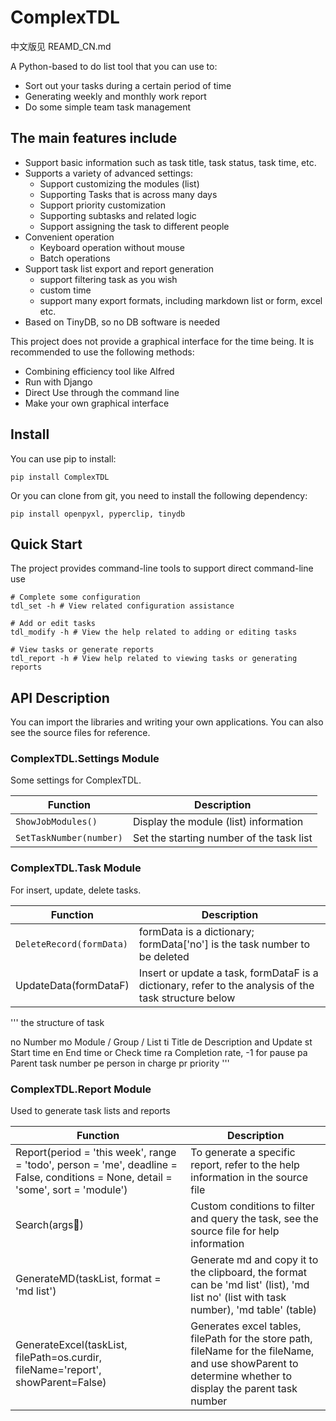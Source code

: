 # ComplexTDL

中文版见 REAMD_CN.md

A Python-based to do list tool that you can use to:

* Sort out your tasks during a certain period of time
* Generating weekly and monthly work report
* Do some simple team task management

## The main features include

* Support basic information such as task title, task status, task time, etc.
* Supports a variety of advanced settings:
  * Support customizing the modules (list)
  * Supporting Tasks that is across many days
  * Support priority customization
  * Supporting subtasks and related logic
  * Support assigning the task to different people
* Convenient operation
  * Keyboard operation without mouse
  * Batch operations
* Support task list export and report generation
  * support filtering task as you wish
  * custom time
  * support many export formats, including markdown list or form, excel etc.
* Based on TinyDB, so no DB software is needed

This project does not provide a graphical interface for the time being. It is recommended to use the following methods:

* Combining efficiency tool like Alfred
* Run with Django
* Direct Use through the command line 
* Make your own graphical interface

## Install

You can use pip to install:

```shell
pip install ComplexTDL
```

Or you can clone from git, you need to install the following dependency:

```shell
pip install openpyxl, pyperclip, tinydb
```

## Quick Start

The project provides command-line tools to support direct command-line use

```shell
# Complete some configuration
tdl_set -h # View related configuration assistance

# Add or edit tasks
tdl_modify -h # View the help related to adding or editing tasks

# View tasks or generate reports
tdl_report -h # View help related to viewing tasks or generating reports
```

## API Description

You can import the libraries and writing your own applications.
You can also see the source files for reference.

### ComplexTDL.Settings Module

Some settings for ComplexTDL.

| Function | Description|
|---|---|
|`ShowJobModules()`|Display the module (list) information|
|`SetTaskNumber(number)`|Set the starting number of the task list|

### ComplexTDL.Task Module

For insert, update, delete tasks.

| Function | Description|
|---|---|
|`DeleteRecord(formData)`|formData is a dictionary; formData['no'] is the task number to be deleted|
|UpdateData(formDataF)|Insert or update a task, formDataF is a dictionary, refer to the analysis of the task structure below|

'''
the structure of task

no Number
mo Module / Group / List
ti Title
de Description and Update
st Start time
en End time or Check time
ra Completion rate, -1 for pause
pa Parent task number
pe person in charge
pr priority
'''

### ComplexTDL.Report Module

Used to generate task lists and reports

| Function | Description|
|---|---|
|Report(period = 'this week', range = 'todo', person = 'me', deadline = False, conditions = None, detail = 'some', sort = 'module')|To generate a specific report, refer to the help information in the source file|
|Search(args)|Custom conditions to filter and query the task, see the source file for help information|
|GenerateMD(taskList, format = 'md list')|Generate md and copy it to the clipboard, the format can be 'md list' (list), 'md list no' (list with task number), 'md table' (table)|
|GenerateExcel(taskList, filePath=os.curdir, fileName='report', showParent=False)|Generates excel tables, filePath for the store path, fileName for the fileName, and use showParent to determine whether to display the parent task number|